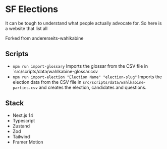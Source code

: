 # SF Elections

It can be tough to understand what people actually advocate for. So here is a website that list all 



Forked from andererseits-wahlkabine

## Scripts

- `npm run import-glossary` Imports the glossar from the CSV file in `src/scripts/data/wahlkabine-glossar.csv
- `npm run import-election "Election Name" "election-slug"` Imports the election data from the CSV file in `src/scripts/data/wahlkabine-parties.csv` and creates the election, candidates and questions.

## Stack

- Next.js 14
- Typescript
- Zustand
- Zod
- Tailwind
- Framer Motion
